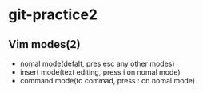 # git-practice2

## Vim modes(2)

- nomal mode(defalt, pres esc any other modes)
- insert mode(text editing, press i on nomal mode)
- command mode(to commad, press : on nomal mode)
